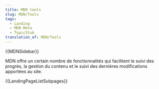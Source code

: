 ```yaml
---
title: MDN tools
slug: MDN/Tools
tags:
  - Landing
  - MDN Meta
  - TopicStub
translation_of: MDN/Tools
---
```

{{MDNSidebar}}

MDN offre un certain nombre de fonctionnalités qui facilitent le suivi des progrès, la gestion du contenu et le suivi des dernières modifications apportées au site.

{{LandingPageListSubpages}}
